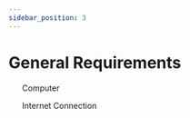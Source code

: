 ```yaml
---
sidebar_position: 3
---
```


# General Requirements
<list>
<ul>Computer</ul> 
<ul>Internet Connection</ul>
</list>
